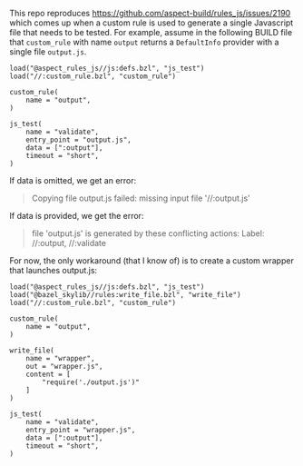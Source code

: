This repo reproduces https://github.com/aspect-build/rules_js/issues/2190 which comes up when a custom rule is used to generate a single Javascript file that needs to be tested. For example, assume in the following BUILD file that `custom_rule` with name `output` returns a `DefaultInfo` provider with a single file `output.js`.

```starlark
load("@aspect_rules_js//js:defs.bzl", "js_test")
load("//:custom_rule.bzl", "custom_rule")

custom_rule(
    name = "output",
)

js_test(
    name = "validate",
    entry_point = "output.js",
    data = [":output"],
    timeout = "short",
)
```

If data is omitted, we get an error:
> Copying file output.js failed: missing input file '//:output.js'

If data is provided, we get the error:
> file 'output.js' is generated by these conflicting actions:
Label: //:output, //:validate

For now, the only workaround (that I know of) is to create a custom wrapper that launches output.js:
```starlark
load("@aspect_rules_js//js:defs.bzl", "js_test")
load("@bazel_skylib//rules:write_file.bzl", "write_file")
load("//:custom_rule.bzl", "custom_rule")

custom_rule(
    name = "output",
)

write_file(
    name = "wrapper",
    out = "wrapper.js",
    content = [
        "require('./output.js')"
    ]
)

js_test(
    name = "validate",
    entry_point = "wrapper.js",
    data = [":output"],
    timeout = "short",
)
```
